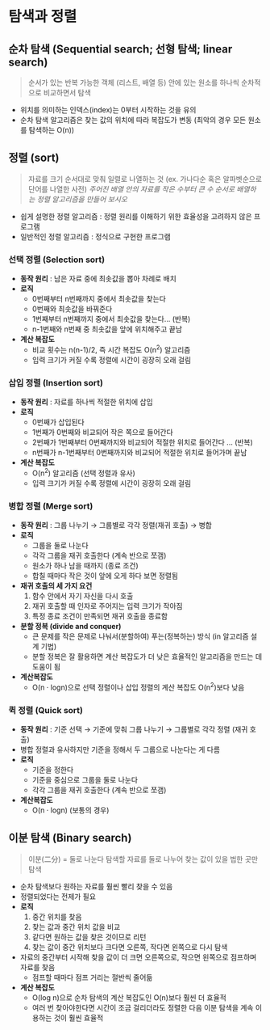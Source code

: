# 탐색과 정렬
## 순차 탐색 (Sequential search; 선형 탐색; linear search)
> 순서가 있는 반복 가능한 객체 (리스트, 배열 등) 안에 있는 원소를 하나씩 순차적으로 비교하면서 탐색
- 위치를 의미하는 인덱스(index)는 0부터 시작하는 것을 유의
- 순차 탐색 알고리즘은 찾는 값의 위치에 따라 복잡도가 변동 (최악의 경우 모든 원소를 탐색하는 O(n))
## 정렬 (sort)
> 자료를 크기 순서대로 맞춰 일렬로 나열하는 것 (ex. 가나다순 혹은 알파벳순으로 단어를 나열한 사전)
> *주어진 배열 안의 자료를 작은 수부터 큰 수 순서로 배열하는 정렬 알고리즘을 만들어 보시오*
* 쉽게 설명한 정렬 알고리즘 : 정렬 원리를 이해하기 위한 효율성을 고려하지 않은 프로그램
* 일반적인 정렬 알고리즘 : 정식으로 구현한 프로그램
### 선택 정렬 (Selection sort)
* **동작 원리** : 남은 자료 중에 최솟값을 뽑아 차례로 배치
* **로직**
  * 0번째부터 n번째까지 중에서 최솟값을 찾는다
  * 0번째와 최솟값을 바꿔준다
  * 1번째부터 n번째까지 중에서 최솟값을 찾는다... (반복)
  * n-1번째와 n번째 중 최솟값을 앞에 위치해주고 끝남
* **계산 복잡도**
  * 비교 횟수는 n(n-1)/2, 즉 시간 복잡도 O(n<sup>2</sup>) 알고리즘
  * 입력 크기가 커질 수록 정렬에 시간이 굉장히 오래 걸림
### 삽입 정렬 (Insertion sort)
* **동작 원리** : 자료를 하나씩 적절한 위치에 삽입
* **로직**
  * 0번째가 삽입된다
  * 1번째가 0번째와 비교되어 작은 쪽으로 들어간다
  * 2번째가 1번째부터 0번째까지와 비교되어 적절한 위치로 들어간다 ... (반복)
  * n번째가 n-1번째부터 0번째까지와 비교되어 적절한 위치로 들어가며 끝남
* **계산 복잡도**
  * O(n<sup>2</sup>) 알고리즘 (선택 정렬과 유사)
  * 입력 크기가 커질 수록 정렬에 시간이 굉장히 오래 걸림
### 병합 정렬 (Merge sort)
* **동작 원리** : 그룹 나누기 → 그룹별로 각각 정렬(재귀 호출) → 병합
* **로직**
  * 그룹을 둘로 나눈다
  * 각각 그룹을 재귀 호출한다 (계속 반으로 쪼갬)
  * 원소가 하나 남을 때까지 (종료 조건)
  * 합칠 때마다 작은 것이 앞에 오게 하다 보면 정렬됨
* **재귀 호출의 세 가지 요건**
  1. 함수 안에서 자기 자신을 다시 호출
  2. 재귀 호출할 때 인자로 주어지는 입력 크기가 작아짐
  3. 특정 종료 조건이 만족되면 재귀 호출을 종료함
* **분할 정복 (divide and conquer)**
  * 큰 문제를 작은 문제로 나눠서(분할하여) 푸는(정복하는) 방식 (in 알고리즘 설계 기법)
  * 분할 정복은 잘 활용하면 계산 복잡도가 더 낮은 효율적인 알고리즘을 만드는 데 도움이 됨
* **계산복잡도**
  * O(n · logn)으로 선택 정렬이나 삽입 정렬의 계산 복잡도 O(n<sup>2</sup>)보다 낮음
### 퀵 정렬 (Quick sort)
* **동작 원리** : 기준 선택 → 기준에 맞춰 그룹 나누기 → 그룹별로 각각 정렬 (재귀 호출)
* 병합 정렬과 유사하지만 기준을 정해서 두 그룹으로 나눈다는 게 다름
* **로직**
  * 기준을 정한다
  * 기준을 중심으로 그룹을 둘로 나눈다
  * 각각 그룹을 재귀 호출한다 (계속 반으로 쪼갬)
* **계산복잡도**
  * O(n · logn) (보통의 경우)
## 이분 탐색 (Binary search)
> 이분(二分) = 둘로 나눈다
> 탐색할 자료를 둘로 나누어 찾는 값이 있을 법한 곳만 탐색
* 순차 탐색보다 원하는 자료를 훨씬 빨리 찾을 수 있음
* 정렬되었다는 전제가 필요
* **로직**
  1. 중간 위치를 찾음
  2. 찾는 값과 중간 위치 값을 비교
  3. 같다면 원하는 값을 찾은 것이므로 리턴
  4. 찾는 값이 중간 위치보다 크다면 오른쪽, 작다면 왼쪽으로 다시 탐색
* 자료의 중간부터 시작해 찾을 값이 더 크면 오른쪽으로, 작으면 왼쪽으로 점프하며 자료를 찾음
  * 점프할 때마다 점프 거리는 절반씩 줄어듦
* **계산 복잡도**
  * O(log n)으로 순차 탐색의 계산 복잡도인 O(n)보다 훨씬 더 효율적
  * 여러 번 찾아야한다면 시간이 조금 걸리더라도 정렬한 다음 이분 탐색을 계속 이용하는 것이 훨씬 효율적